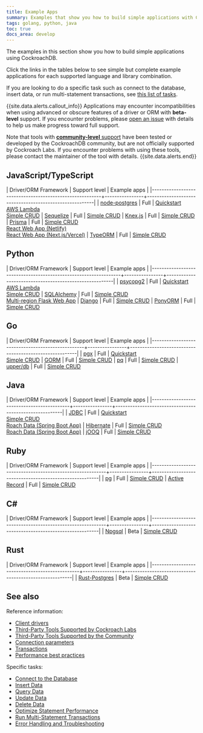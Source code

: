 ```yaml
---
title: Example Apps
summary: Examples that show you how to build simple applications with CockroachDB
tags: golang, python, java
toc: true
docs_area: develop
---
```


The examples in this section show you how to build simple applications using CockroachDB.

Click the links in the tables below to see simple but complete example applications for each supported language and library combination.

If you are looking to do a specific task such as connect to the database, insert data, or run multi-statement transactions, see [this list of tasks](#tasks).

{{site.data.alerts.callout_info}}
Applications may encounter incompatibilities when using advanced or obscure features of a driver or ORM with **beta-level** support. If you encounter problems, please [open an issue](https://github.com/cockroachdb/cockroach/issues/new) with details to help us make progress toward full support.

Note that tools with [**community-level** support](community-tooling.html) have been tested or developed by the CockroachDB community, but are not officially supported by Cockroach Labs. If you encounter problems with using these tools, please contact the maintainer of the tool with details.
{{site.data.alerts.end}}

## JavaScript/TypeScript

| Driver/ORM Framework                                    | Support level  | Example apps                                            |
|---------------------------------------------------------+----------------+--------------------------------------------------------|
| [node-postgres](https://www.npmjs.com/package/pg)       | Full           | [Quickstart](../cockroachcloud/quickstart.html?filters=node)<br>[AWS Lambda](deploy-lambda-function.html)<br>[Simple CRUD](build-a-nodejs-app-with-cockroachdb.html)
| [Sequelize](https://www.npmjs.com/package/sequelize)    | Full           | [Simple CRUD](build-a-nodejs-app-with-cockroachdb-sequelize.html)
| [Knex.js](https://knexjs.org/)                          | Full           | [Simple CRUD](build-a-nodejs-app-with-cockroachdb-knexjs.html)
| [Prisma](https://prisma.io)                             | Full           | [Simple CRUD](build-a-nodejs-app-with-cockroachdb-prisma.html)<br>[React Web App (Netlify)](deploy-app-netlify.html)<br>[React Web App (Next.js/Vercel)](deploy-app-vercel.html)
| [TypeORM](https://www.npmjs.com/package/typeorm)        | Full           | [Simple CRUD](build-a-typescript-app-with-cockroachdb.html)

## Python

| Driver/ORM Framework                                            | Support level  | Example apps                                            |
|-----------------------------------------------------------------+----------------+--------------------------------------------------------|
| [psycopg2](https://www.psycopg.org/docs/install.html)           | Full           | [Quickstart](../cockroachcloud/quickstart.html?filters=python)<br>[AWS Lambda](deploy-lambda-function.html)<br>[Simple CRUD](build-a-python-app-with-cockroachdb.html)
| [SQLAlchemy](https://www.sqlalchemy.org/)                       | Full           | [Simple CRUD](build-a-python-app-with-cockroachdb-sqlalchemy.html)<br>[Multi-region Flask Web App](movr-flask-overview.html)
| [Django](https://pypi.org/project/Django/)                      | Full           | [Simple CRUD](build-a-python-app-with-cockroachdb-django.html)
| [PonyORM](https://ponyorm.org/)                                 | Full           | [Simple CRUD](build-a-python-app-with-cockroachdb-pony.html)

## Go

| Driver/ORM Framework                             | Support level  | Example apps                                            |
|--------------------------------------------------+----------------+--------------------------------------------------------|
| [pgx](https://github.com/jackc/pgx/releases)     | Full           | [Quickstart](../cockroachcloud/quickstart.html?filters=go)<br>[Simple CRUD](build-a-go-app-with-cockroachdb.html)
| [GORM](https://github.com/jinzhu/gorm/releases)  | Full           | [Simple CRUD](build-a-go-app-with-cockroachdb-gorm.html)
| [pq](https://github.com/lib/pq)                  | Full           | [Simple CRUD](build-a-go-app-with-cockroachdb-pq.html)
| [upper/db](https://github.com/upper/db)          | Full           | [Simple CRUD](build-a-go-app-with-cockroachdb-upperdb.html)

## Java

| Driver/ORM Framework                       | Support level  | Example apps                                            |
|--------------------------------------------+----------------+--------------------------------------------------------|
| [JDBC](https://jdbc.postgresql.org/)       | Full           | [Quickstart](../cockroachcloud/quickstart.html?filters=java)<br>[Simple CRUD](build-a-java-app-with-cockroachdb.html)<br>[Roach Data (Spring Boot App)](build-a-spring-app-with-cockroachdb-jdbc.html)
| [Hibernate](https://hibernate.org/orm/)    | Full           | [Simple CRUD](build-a-java-app-with-cockroachdb-hibernate.html)<br>[Roach Data (Spring Boot App)](build-a-spring-app-with-cockroachdb-jpa.html)
| [jOOQ](https://www.jooq.org/)              | Full           | [Simple CRUD](build-a-java-app-with-cockroachdb-jooq.html)

## Ruby

| Driver/ORM Framework                                      | Support level  | Example apps                                            |
|-----------------------------------------------------------+----------------+--------------------------------------------------------|
| [pg](https://rubygems.org/gems/pg)                        | Full           | [Simple CRUD](build-a-ruby-app-with-cockroachdb.html)
| [Active Record](https://rubygems.org/gems/activerecord)    | Full           | [Simple CRUD](build-a-ruby-app-with-cockroachdb-activerecord.html)

## C# 

| Driver/ORM Framework                                      | Support level  | Example apps                                           |
|-----------------------------------------------------------+----------------+--------------------------------------------------------|
| [Npgsql](https://www.npgsql.org/)                         | Beta           | [Simple CRUD](build-a-csharp-app-with-cockroachdb.html)

## Rust

| Driver/ORM Framework                           | Support level  | Example apps                                           |
|------------------------------------------------+----------------+--------------------------------------------------------|
| [Rust-Postgres](https://github.com/sfackler/rust-postgres) | Beta      | [Simple CRUD](build-a-rust-app-with-cockroachdb.html)


## See also

Reference information:

- [Client drivers](install-client-drivers.html)
- [Third-Party Tools Supported by Cockroach Labs](third-party-database-tools.html)
- [Third-Party Tools Supported by the Community](community-tooling.html)
- [Connection parameters](connection-parameters.html)
- [Transactions](transactions.html)
- [Performance best practices](performance-best-practices-overview.html)

<a name="tasks"></a>

Specific tasks:

- [Connect to the Database](connect-to-the-database.html)
- [Insert Data](insert-data.html)
- [Query Data](query-data.html)
- [Update Data](update-data.html)
- [Delete Data](delete-data.html)
- [Optimize Statement Performance](make-queries-fast.html)
- [Run Multi-Statement Transactions](run-multi-statement-transactions.html)
- [Error Handling and Troubleshooting](error-handling-and-troubleshooting.html)
